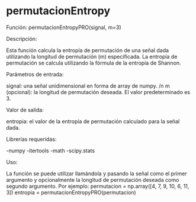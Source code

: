 # permutacionEntropy
Función: permutacionEntropyPRO(signal, m=3)

Descripción:

Esta función calcula la entropía de permutación de una señal dada utilizando la longitud de permutación (m) especificada. La entropía de permutación se calcula utilizando la fórmula de la entropía de Shannon.

Parámetros de entrada:

signal: una señal unidimensional en forma de array de numpy. /n m (opcional): la longitud de permutación deseada. El valor predeterminado es 3.

Valor de salida:

entropia: el valor de la entropía de permutación calculado para la señal dada.

Librerías requeridas:

-numpy
-itertools
-math
-scipy.stats

Uso:

La función se puede utilizar llamándola y pasando la señal como el primer argumento y opcionalmente la longitud de permutación deseada como segundo argumento. Por ejemplo:
permutacion = np.array([4, 7, 9, 10, 6, 11, 3])
entropia = permutacionEntropyPRO(permutacion)
